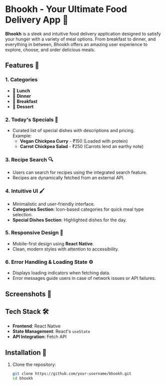 # Bhookh - Your Ultimate Food Delivery App 🍔

**Bhookh** is a sleek and intuitive food delivery application designed to satisfy your hunger with a variety of meal options. From breakfast to dinner, and everything in between, Bhookh offers an amazing user experience to explore, choose, and order delicious meals.

## Features 🚀

### 1. Categories
- 🍕 **Lunch**  
- 🥗 **Dinner**  
- 🥐 **Breakfast**  
- 🍦 **Dessert**

### 2. Today's Specials 🌟
- Curated list of special dishes with descriptions and pricing.  
  Example:  
  - **Vegan Chickpea Curry** - ₹150 (Loaded with protein)  
  - **Carrot Chickpea Salad** - ₹250 (Carrots lend an earthy note)

### 3. Recipe Search 🔍
- Users can search for recipes using the integrated search feature.  
- Recipes are dynamically fetched from an external API.

### 4. Intuitive UI 🖌️
- Minimalistic and user-friendly interface.  
- **Categories Section**: Icon-based categories for quick meal type selection.  
- **Special Dishes Section**: Highlighted dishes for the day.

### 5. Responsive Design 📱
- Mobile-first design using **React Native**.  
- Clean, modern styles with attention to accessibility.

### 6. Error Handling & Loading State ⚙️
- Displays loading indicators when fetching data.  
- Error messages guide users in case of network issues or API failures.

## Screenshots 📸


## Tech Stack 🛠️
- **Frontend**: React Native  
- **State Management**: React's `useState`  
- **API Integration**: Fetch API  

## Installation 🔧

1. Clone the repository:
   ```bash
   git clone https://github.com/your-username/bhookh.git
   cd bhookh
